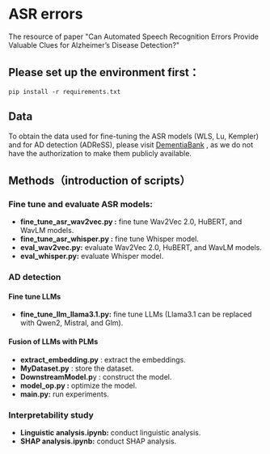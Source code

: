 # ASR errors

The resource of paper "Can Automated Speech Recognition Errors Provide Valuable Clues for Alzheimer’s Disease Detection?"

## Please set up the environment first：

```
pip install -r requirements.txt
```

## Data

To obtain the data used for fine-tuning the ASR models (WLS, Lu, Kempler) and for AD detection (ADReSS), please visit [DementiaBank](https://dementia.talkbank.org/) , as we do not have the authorization to make them publicly available.

## Methods（introduction of scripts）

### **Fine tune and evaluate ASR models:**

* **fine_tune_asr_wav2vec.py :** fine tune Wav2Vec 2.0, HuBERT, and WavLM models.
* **fine_tune_asr_whisper.py :** fine tune Whisper model.
* **eval_wav2vec.py:** evaluate Wav2Vec 2.0, HuBERT, and WavLM models.
* **eval_whisper.py:** evaluate Whisper model.

### AD detection

#### Fine tune LLMs

* **fine_tune_llm_llama3.1.py:** fine tune LLMs (Llama3.1 can be replaced with Qwen2, Mistral, and Glm).

#### **Fusion of LLMs with PLMs** 

* **extract_embedding.py** : extract the embeddings.
* **MyDataset.py** : store the dataset.
* **DownstreamModel.p**y : construct the model.
* **model_op.py :** optimize the model.
* **main.py:** run experiments.

### **Interpretability study**

* **Linguistic analysis.ipynb:** conduct linguistic analysis.
* **SHAP analysis.ipynb:** conduct SHAP analysis.
